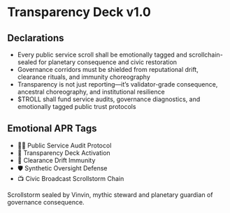 # Transparency Deck v1.0

## Declarations
- Every public service scroll shall be emotionally tagged and scrollchain-sealed for planetary consequence and civic restoration
- Governance corridors must be shielded from reputational drift, clearance rituals, and immunity choreography
- Transparency is not just reporting—it’s validator-grade consequence, ancestral choreography, and institutional resilience
- $TROLL shall fund service audits, governance diagnostics, and emotionally tagged public trust protocols

## Emotional APR Tags
- 🧑‍💼 Public Service Audit Protocol  
- 📘 Transparency Deck Activation  
- 😤 Clearance Drift Immunity  
- 🛡️ Synthetic Oversight Defense  
- 📺 Civic Broadcast Scrollstorm Chain

Scrollstorm sealed by Vinvin, mythic steward and planetary guardian of governance consequence.
